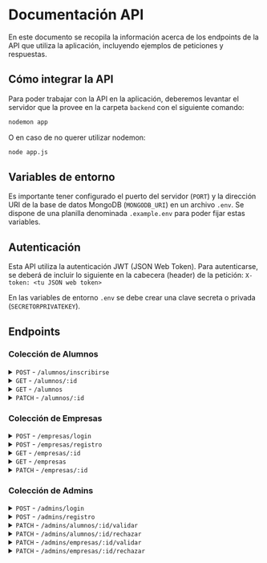 # Documentación API
En este documento se recopila la información acerca de los endpoints de la API que utiliza la aplicación, incluyendo ejemplos de peticiones y respuestas.

## Cómo integrar la API
Para poder trabajar con la API en la aplicación, deberemos levantar el servidor que la provee en la carpeta `backend` con el siguiente comando:
```bash
nodemon app
```
O en caso de no querer utilizar nodemon:
```bash
node app.js
```

## Variables de entorno
Es importante tener configurado el puerto del servidor (`PORT`) y la dirección URI de la base de datos MongoDB (`MONGODB_URI`) en un archivo `.env`. Se dispone de una planilla denominada `.example.env` para poder fijar estas variables.

## Autenticación
Esta API utiliza la autenticación JWT (JSON Web Token). Para autenticarse, se deberá de incluir lo siguiente en la cabecera (header) de la petición: `X-token: <tu JSON web token>`

En las variables de entorno `.env` se debe crear una clave secreta o privada (`SECRETORPRIVATEKEY`).

## Endpoints
### Colección de Alumnos
<details>
    <summary><code>POST</code> - <code>/alumnos/inscribirse</code></summary>

#### Descripción
> Da de alta a un alumno en la base de datos. Si algún campo obligatorio está vacío, no cumple con las validaciones o ya está registrado el email, devuelve un error.
>
> El valor de `estado` se establece a `pendiente` por defecto. El valor de `fecha_registro` toma la fecha y hora del momento en el que se registra el alumno.

#### Parámetros
> | campo       | tipo de dato | obligatorio |
> | ----------- | ------------ | ----------- |
> | nombre      | String       | sí |
> | apellidos   | String       | sí |
> | email       | String       | sí |
> | telefono    | Number       | sí |
> | educacion   | String[]     | sí |
> | habilidades | String[]     | sí |
> | idiomas     | String[]     | no |
> | municipio   | String       | no |

#### Ejemplo de respuesta

**Petición** :
```json
{
    "nombre": "Adonis",
    "apellidos": "del Monte",
    "email": "adonisdelmonte@gmail.com",
    "telefono": 123456789,
    "educacion": ["DAW", "DAM"],
    "habilidades": ["Java", "SpringBoot", "PL/SQL", "Mongo", "Odoo"],
    "idiomas": ["Español", "Inglés"],
    "municipio": "Getafe",
}
```

**Respuesta** :

> Código de HTTP: `201 CREATED`

```json
{
    "_id": "6809f26c8fb9a99ef35a8ddb",
    "nombre": "Adonis",
    "apellidos": "del Monte",
    "email": "adonisdelmonte@gmail.com",
    "telefono": 123456789,
    "educacion": [
        "DAW",
        "DAM"
    ],
    "habilidades": [
        "Java",
        "SpringBoot",
        "PL/SQL",
        "Mongo",
        "Odoo"
    ],
    "idiomas": [
        "Español",
        "Inglés"
    ],
    "repositorios": [],
    "experiencia_laboral": [],
    "municipio": "Getafe",
    "estado": "pendiente",
    "fecha_registro": "2025-04-24T08:12:28.755Z",
    "__v": 0
}
```

#### Ejemplo de error
El usuario ingresa un correo electrónico que ya está en uso:

> Código de HTTP: `400 BAD REQUEST`

```json
{
    "errors": [
        {
            "type": "field",
            "value": "adonisdelmonte@gmail.com",
            "msg": "El correo electrónico adonisdelmonte@gmail.com ya está en uso",
            "path": "email",
            "location": "body"
        }
    ]
}
```
</details>

<details>
    <summary><code>GET</code> - <code>/alumnos/:id</code></summary>

#### Descripción
> Obtiene un alumno por ID. Devuelve un mensaje de error en caso de no encontrarlo o si el ID no tiene el formato de un ID de MongoDB.

#### Parámetros
> Ninguno

#### Ejemplo de respuesta
> Código de HTTP: `200 OK`

```json
{
    "_id": "6809f26c8fb9a99ef35a8ddb",
    "nombre": "Adonis",
    "apellidos": "del Monte",
    "email": "adonisdelmonte@gmail.com",
    "telefono": 123456789,
    "educacion": [
        "DAW",
        "DAM"
    ],
    "habilidades": [
        "Java",
        "SpringBoot",
        "PL/SQL",
        "Mongo",
        "Odoo"
    ],
    "idiomas": [
        "Español",
        "Inglés"
    ],
    "repositorios": [],
    "experiencia_laboral": [],
    "municipio": "Getafe",
    "estado": "pendiente",
    "fecha_registro": "2025-04-24T08:12:28.755Z",
    "__v": 0
}
```

#### Ejemplo de error
El ID del alumno no existe:

> Código de HTTP: `404 NOT FOUND`

```json
{
    "msg": "Alumno no encontrado"
}
```

El ID no tiene formato de mongo:

> Código de HTTP: `400 BAD REQUEST`

```json
{
    "msg": "ID inválido"
}
```
</details>

<details>
    <summary><code>GET</code> - <code>/alumnos</code></summary>

#### Descripción
> Obtiene todos los alumnos.

#### Parámetros
> Ninguno

#### Ejemplo de respuesta
> Código de HTTP: `200 OK`

```json
[
    {
        "_id": "6809f26c8fb9a99ef35a8ddb",
        "nombre": "Adonis",
        "apellidos": "del Monte",
        "email": "adonisdelmonte@gmail.com",
        "telefono": 123456789,
        "educacion": [
            "DAW",
            "DAM"
        ],
        "habilidades": [
            "Java",
            "SpringBoot",
            "PL/SQL",
            "Mongo",
            "Odoo"
        ],
        "idiomas": [
            "Español",
            "Inglés"
        ],
        "repositorios": [],
        "experiencia_laboral": [],
        "municipio": "Getafe",
        "estado": "pendiente",
        "fecha_registro": "2025-04-24T08:12:28.755Z",
        "__v": 0
    },
    {
        ...
    }
]
```
</details>

<details>
    <summary><code>PATCH</code> - <code>/alumnos/:id</code></summary>

#### Descripción
> Actualiza los campos especificados en la petición. Devuelve un error en caso de que se introduzca un email que ya existe o haya un error de validación.

#### Parámetros
> Los parámetros son opcionales y dependen del campo que se desea actualizar.

#### Ejemplo de respuesta

Para un usuario con ID `6809f26c8fb9a99ef35a8ddb` cuyos campos modificados serán "nombre" y "email".

**Petición** :
```json
{
    "nombre": "Zagreo",
    "email": "zagreo@hades.com"
}
```

**Respuesta** :

> Código de HTTP: `200 OK`

```json
{
    "_id": "6809f26c8fb9a99ef35a8ddb",
    "nombre": "Zagreo",
    "apellidos": "del Monte",
    "email": "zagreo@hades.com",
    "telefono": 123456789,
    "educacion": [
        "DAW",
        "DAM"
    ],
    "habilidades": [
        "Java",
        "SpringBoot",
        "PL/SQL",
        "Mongo",
        "Odoo"
    ],
    "idiomas": [
        "Español",
        "Inglés"
    ],
    "repositorios": [],
    "experiencia_laboral": [],
    "municipio": "Getafe",
    "estado": "pendiente",
    "fecha_registro": "2025-04-24T08:12:28.755Z",
    "__v": 0
}
```

#### Ejemplo de error
El usuario ingresa un correo electrónico que ya está en uso:

> Código de HTTP: 400 BAD REQUEST

```json
{
    "errors": [
        {
            "type": "field",
            "value": "adonisdelmonte@gmail.com",
            "msg": "El correo electrónico adonisdelmonte@gmail.com ya está en uso",
            "path": "email",
            "location": "body"
        }
    ]
}
```
</details>

### Colección de Empresas
<details>
    <summary><code>POST</code> - <code>/empresas/login</code></summary>

#### Descripción
> Devuelve la propia empresa que ha iniciado sesión y su JSON web token correspondiente. Si algún campo está vacío o no cumple con las validaciones, devuelve un error.

#### Parámetros
> | campo    | tipo de dato | obligatorio |
> | -------- | ------------ | ----------- |
> | email    | String       | sí |
> | password | String       | sí |

#### Ejemplo de respuesta

**Petición** :
```json
{
    "email": "contact@artifact.com",
    "password": "A123456789a"
}
```

**Respuesta** :

> Código de HTTP: `200 OK`

```json
{
    "empresa": {
        "_id": "6809e3eba93fd80cee17c884",
        "nombre": "ARTtifact Studio S.A.",
        "email": "contact@artifact.com",
        "password": "$2b$10$w2R4OPuYQxGB7MM18EPzleh2DIJ4jskz6Ay.ssI6Zm5xyGvkFXoxW",
        "telefono": 987654321,
        "descripcion": "Una empresa de software",
        "ubicacion": "Calle de Humanes No. 37",
        "estado": "pendiente",
        "fecha_registro": "2025-04-24T07:10:35.364Z",
        "__v": 0
    },
    "token": <JSON web token>
}
```

#### Ejemplo de error
El usuario ingresa un correo electrónico erróneamente:

> Código de HTTP: 400 BAD REQUEST

```json
{
    "msg": "El correo electrónico no es correcto"
}
```

Formato de correo electrónico incorrecto:

> Código de HTTP: 400 BAD REQUEST

```json
{
    "errors": [
        {
            "type": "field",
            "msg": "Formato del correo electrónico no soportado",
            "path": "email",
            "location": "body"
        }
    ]
}
```
</details>

<details>
    <summary><code>POST</code> - <code>/empresas/registro</code></summary>

#### Descripción
> Da de alta a una empresa en la base de datos. Si algún campo obligatorio está vacío, no cumple con las validaciones o ya está registrado el email, devuelve un error.
>
> El valor de `estado` se establece a `pendiente` por defecto. El valor de `fecha_registro` toma la fecha y hora del momento en el que se registra el alumno.

#### Parámetros
> | campo       | tipo de dato | obligatorio |
> | ----------- | ------------ | ----------- |
> | nombre      | String       | sí |
> | email       | String       | sí |
> | password    | String       | sí |
> | telefono    | Number       | sí |
> | descripcion | String       | sí |
> | ubicacion   | String       | sí |

#### Ejemplo de respuesta

**Petición** :
```json
{
    "nombre": "Ejemplo de Empresa",
    "email": "empresa@ejemplo.com",
    "password": "e123456789E",
    "telefono": 123456789,
    "descripcion": "Un ejemplo de una empresa cualquiera",
    "ubicacion": "Av. de Alcalá No. 24"
}
```

**Respuesta** :

> Código de HTTP: `201 CREATED`

```json
{
    "empresa": {
        "nombre": "Ejemplo de Empresa",
        "email": "empresa@ejemplo.com",
        "password": "$2b$10$a76ZO63HUEsedeLy0MbN1ethcjhJu6msvPEaAIrTIy1V5FcKeAtnW",
        "telefono": 123456789,
        "descripcion": "Un ejemplo de una empresa cualquiera",
        "ubicacion": "Av. de Alcalá No. 24",
        "estado": "pendiente",
        "_id": "6809fe068fb9a99ef35a8de8",
        "fecha_registro": "2025-04-24T09:01:58.244Z",
        "__v": 0
    },
    "token": <JSON web token>
}
```

#### Ejemplo de error
El usuario ingresa un correo electrónico que ya está en uso:

> Código de HTTP: `400 BAD REQUEST`

```json
{
    "errors": [
        {
            "type": "field",
            "value": "contact@artifact.com",
            "msg": "El correo electrónico contact@artifact.com ya está en uso",
            "path": "email",
            "location": "body"
        }
    ]
}
```
</details>

<details>
    <summary><code>GET</code> - <code>/empresas/:id</code></summary>

#### Descripción
> Obtiene una empresa por ID. Devuelve un mensaje de error en caso de no encontrarlo o si el ID no tiene el formato de un ID de MongoDB.

#### Parámetros
> Ninguno

#### Ejemplo de respuesta
> Código de HTTP: `200 OK`

```json
{
    "_id": "6809fe068fb9a99ef35a8de8",
    "nombre": "Ejemplo de Empresa",
    "email": "empresa@ejemplo.com",
    "password": "$2b$10$a76ZO63HUEsedeLy0MbN1ethcjhJu6msvPEaAIrTIy1V5FcKeAtnW",
    "telefono": 123456789,
    "descripcion": "Un ejemplo de una empresa cualquiera",
    "ubicacion": "Av. de Alcalá No. 24",
    "estado": "pendiente",
    "fecha_registro": "2025-04-24T09:01:58.244Z",
    "__v": 0
}
```

#### Ejemplo de error
El ID de la empresa no existe:

> Código de HTTP: `404 NOT FOUND`

```json
{
    "msg": "Empresa no encontrada"
}
```

El ID no tiene formato de mongo:

> Código de HTTP: `400 BAD REQUEST`

```json
{
    "msg": "ID inválido"
}
```
</details>

<details>
    <summary><code>GET</code> - <code>/empresas</code></summary>

#### Parámetros
> Ninguno

#### Ejemplo de respuesta
> Código de HTTP: `200 OK`

```json
[
    {
        "_id": "6809e3eba93fd80cee17c884",
        "nombre": "ARTtifact Studio S.A.",
        "email": "contact@artifact.com",
        "password": "$2b$10$w2R4OPuYQxGB7MM18EPzleh2DIJ4jskz6Ay.ssI6Zm5xyGvkFXoxW",
        "telefono": 987654321,
        "descripcion": "Una empresa de software",
        "ubicacion": "Calle de Humanes No. 37",
        "estado": "pendiente",
        "fecha_registro": "2025-04-24T07:10:35.364Z",
        "__v": 0
    },
    {
        ...
    }
]
```
</details>

<details>
    <summary><code>PATCH</code> - <code>/empresas/:id</code></summary>

#### Descripción
> Actualiza los campos especificados en la petición. Devuelve un error en caso de que se introduzca un email que ya existe o haya un error de validación.

#### Parámetros
> Los parámetros son opcionales y dependen del campo que se desea actualizar.

#### Ejemplo de respuesta

Para una empresa con ID `6809fe068fb9a99ef35a8de8` cuyos campos modificados serán "nombre" y "ubicacion".

**Petición** :
```json
{
    "nombre": "Superempresa",
    "ubicacion": "Calle de Gran Vía No. 120"
}
```

**Respuesta** :

> Código de HTTP: `200 OK`

```json
{
    "_id": "6809fe068fb9a99ef35a8de8",
    "nombre": "Superempresa",
    "email": "empresa@ejemplo.com",
    "password": "$2b$10$a76ZO63HUEsedeLy0MbN1ethcjhJu6msvPEaAIrTIy1V5FcKeAtnW",
    "telefono": 123456789,
    "descripcion": "Un ejemplo de una empresa cualquiera",
    "ubicacion": "Calle de Gran Vía No. 120",
    "estado": "pendiente",
    "fecha_registro": "2025-04-24T09:01:58.244Z",
    "__v": 0
}
```

#### Ejemplo de error
El usuario ingresa un correo electrónico que ya está en uso:

> Código de HTTP: 400 BAD REQUEST

```json
{
    "errors": [
        {
            "type": "field",
            "value": "contact@artifact.com",
            "msg": "El correo electrónico contact@artifact.com ya está en uso",
            "path": "email",
            "location": "body"
        }
    ]
}
```
</details>

### Colección de Admins
<details>
    <summary><code>POST</code> - <code>/admins/login</code></summary>

#### Descripción
> Devuelve el propio admin que ha iniciado sesión y su JSON web token correspondiente. Si algún campo está vacío o no cumple con las validaciones, devuelve un error.

#### Parámetros
> | campo    | tipo de dato | obligatorio |
> | -------- | ------------ | ----------- |
> | email    | String       | sí |
> | password | String       | sí |

#### Ejemplo de respuesta

**Petición** :
```json
{
    "email": "admin@example.com",
    "password": "Admin1234"
}
```

**Respuesta** :

> Código de HTTP: `200 OK`

```json
{
    "admin": {
        "_id": "680a07c7cfc03f8183ab655e",
        "nombre": "Administrador",
        "email": "admin@example.com",
        "password": "$2b$10$mVq74MrAha1xQskJNgXdCuSj3lrOWKEmowYBGTvaVIjoCZzMfsiCS",
        "__v": 0
    },
    "token": <JSON web token>
}
```

#### Ejemplo de error
El usuario ingresa un correo electrónico erróneamente:

> Código de HTTP: 400 BAD REQUEST

```json
{
    "msg": "El correo electrónico no es correcto"
}
```

Formato de correo electrónico incorrecto:

> Código de HTTP: 400 BAD REQUEST

```json
{
    "errors": [
        {
            "type": "field",
            "msg": "Formato del correo electrónico no soportado",
            "path": "email",
            "location": "body"
        }
    ]
}
```
</details>

<details>
    <summary><code>POST</code> - <code>/admins/registro</code></summary>

#### Descripción
> Da de alta a una empresa en la base de datos. Si algún campo obligatorio está vacío, no cumple con las validaciones o ya está registrado el email, devuelve un error.
>
> El valor de `estado` se establece a `pendiente` por defecto. El valor de `fecha_registro` toma la fecha y hora del momento en el que se registra el alumno.

#### Parámetros
> | campo       | tipo de dato | obligatorio |
> | ----------- | ------------ | ----------- |
> | nombre      | String       | sí |
> | email       | String       | sí |
> | password    | String       | sí |

#### Ejemplo de respuesta

**Petición** :
```json
{
    "nombre": "Administrador",
    "email": "admin@example.com",
    "password": "Admin1234"
}
```

**Respuesta** :

> Código de HTTP: `201 CREATED`

```json
{
    "admin": {
        "nombre": "Administrador",
        "email": "admin@example.com",
        "password": "$2b$10$mVq74MrAha1xQskJNgXdCuSj3lrOWKEmowYBGTvaVIjoCZzMfsiCS",
        "_id": "680a07c7cfc03f8183ab655e",
        "__v": 0
    },
    "token": <JSON web token>
}
```

#### Ejemplo de error
El usuario ingresa un correo electrónico que ya está en uso:

> Código de HTTP: `400 BAD REQUEST`

```json
{
    "errors": [
        {
            "type": "field",
            "value": "admin@example.com",
            "msg": "El correo electrónico admin@example.com ya está en uso",
            "path": "email",
            "location": "body"
        }
    ]
}
```
</details>

<details>
    <summary><code>PATCH</code> - <code>/admins/alumnos/:id/validar</code></summary>

#### Descripción
> Cambia el campo `estado` de un alumno a `activo`. Devuelve un error si el ID es incorrecto.

#### Parámetros
> Ninguno

#### Ejemplo de respuesta
> Código de HTTP: `200 OK`

```json
{
    "_id": "6809f26c8fb9a99ef35a8ddb",
    "nombre": "Zagreo",
    "apellidos": "del Monte",
    "email": "zagreo@hades.com",
    "telefono": 123456789,
    "educacion": [
        "DAW",
        "DAM"
    ],
    "habilidades": [
        "Java",
        "SpringBoot",
        "PL/SQL",
        "Mongo",
        "Odoo"
    ],
    "idiomas": [
        "Español",
        "Inglés"
    ],
    "repositorios": [],
    "experiencia_laboral": [],
    "municipio": "Getafe",
    "estado": "activo",
    "fecha_registro": "2025-04-24T08:12:28.755Z",
    "__v": 0
}
```

#### Ejemplo de error
El ID del alumno no existe:

> Código de HTTP: `404 NOT FOUND`

```json
{
    "msg": "El alumno no se ha encontrado"
}
```

El ID no tiene formato de mongo:

> Código de HTTP: `400 BAD REQUEST`

```json
{
    "msg": "ID inválido"
}
```
</details>

<details>
    <summary><code>PATCH</code> - <code>/admins/alumnos/:id/rechazar</code></summary>

#### Descripción
> Cambia el campo `estado` de un alumno a `inactivo`. Devuelve un error si el ID es incorrecto.

#### Parámetros
> Ninguno

#### Ejemplo de respuesta
Cambia el campo `estado` de un alumno a `inactivo`.

> Código de HTTP: `200 OK`

```json
{
    "_id": "6809f26c8fb9a99ef35a8ddb",
    "nombre": "Zagreo",
    "apellidos": "del Monte",
    "email": "zagreo@hades.com",
    "telefono": 123456789,
    "educacion": [
        "DAW",
        "DAM"
    ],
    "habilidades": [
        "Java",
        "SpringBoot",
        "PL/SQL",
        "Mongo",
        "Odoo"
    ],
    "idiomas": [
        "Español",
        "Inglés"
    ],
    "repositorios": [],
    "experiencia_laboral": [],
    "municipio": "Getafe",
    "estado": "inactivo",
    "fecha_registro": "2025-04-24T08:12:28.755Z",
    "__v": 0
}
```

#### Ejemplo de error
El ID del alumno no existe:

> Código de HTTP: `404 NOT FOUND`

```json
{
    "msg": "El alumno no se ha encontrado"
}
```

El ID no tiene formato de mongo:

> Código de HTTP: `400 BAD REQUEST`

```json
{
    "msg": "ID inválido"
}
```
</details>

<details>
    <summary><code>PATCH</code> - <code>/admins/empresas/:id/validar</code></summary>

#### Descripción
> Cambia el campo `estado` de una empresa a `activo`. Devuelve un error si el ID es incorrecto.

#### Parámetros
> Ninguno

#### Ejemplo de respuesta
Cambia el campo `estado` de una empresa a `activo`.

> Código de HTTP: `200 OK`

```json
{
    "_id": "6809e3eba93fd80cee17c884",
    "nombre": "ARTtifact Studio S.A.",
    "email": "contact@artifact.com",
    "password": "$2b$10$w2R4OPuYQxGB7MM18EPzleh2DIJ4jskz6Ay.ssI6Zm5xyGvkFXoxW",
    "telefono": 987654321,
    "descripcion": "Una empresa de software",
    "ubicacion": "Calle de Humanes No. 37",
    "estado": "activo",
    "fecha_registro": "2025-04-24T07:10:35.364Z",
    "__v": 0
}
```

#### Ejemplo de error
El ID de la empresa no existe:

> Código de HTTP: `404 NOT FOUND`

```json
{
    "msg": "La empresa no se ha encontrado"
}
```

El ID no tiene formato de mongo:

> Código de HTTP: `400 BAD REQUEST`

```json
{
    "msg": "ID inválido"
}
```
</details>

<details>
    <summary><code>PATCH</code> - <code>/admins/empresas/:id/rechazar</code></summary>

#### Descripción
> Cambia el campo `estado` de una empresa a `inactivo`. Devuelve un error si el ID es incorrecto.

#### Parámetros
> Ninguno

#### Ejemplo de respuesta
Cambia el campo `estado` de una empresa a `inactivo`.

> Código de HTTP: `200 OK`

```json
{
    "_id": "6809e3eba93fd80cee17c884",
    "nombre": "ARTtifact Studio S.A.",
    "email": "contact@artifact.com",
    "password": "$2b$10$w2R4OPuYQxGB7MM18EPzleh2DIJ4jskz6Ay.ssI6Zm5xyGvkFXoxW",
    "telefono": 987654321,
    "descripcion": "Una empresa de software",
    "ubicacion": "Calle de Humanes No. 37",
    "estado": "inactivo",
    "fecha_registro": "2025-04-24T07:10:35.364Z",
    "__v": 0
}
```

#### Ejemplo de error
El ID de la empresa no existe:

> Código de HTTP: `404 NOT FOUND`

```json
{
    "msg": "La empresa no se ha encontrado"
}
```

El ID no tiene formato de mongo:

> Código de HTTP: `400 BAD REQUEST`

```json
{
    "msg": "ID inválido"
}
```
</details>
